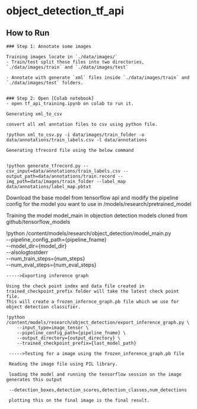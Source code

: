 # object_detection_tf_api


## How to Run

```
### Step 1: Annotate some images

Training images locate in `./data/images/`
- Train/test split those files into two directories, `./data/images/train` and `./data/images/test`

- Annotate with generate `xml` files inside `./data/images/train` and `./data/images/test` folders. 


### Step 2: Open [Colab notebook]
- open tf_api_training.ipynb on colab to run it.

Generating xml_to_csv

convert all xml anntation files to csv using python file.

!python xml_to_csv.py -i data/images/train_folder -o data/annotations/train_labels.csv -l data/annotations

Generating tfrecord file using the below command


!python generate_tfrecord.py --csv_input=data/annotations/train_labels.csv --output_path=data/annotations/train.record --img_path=data/images/train_folder --label_map data/annotations/label_map.pbtxt

```
Download the base model from tensorflow api and modify the pipeline config for the model you want to use in /models/research/pretrained_model

Training the model model_main in objection detection models cloned from github/tensorflow_models

!python /content/models/research/object_detection/model_main.py \
    --pipeline_config_path={pipeline_fname} \
    --model_dir={model_dir} \
    --alsologtostderr \
    --num_train_steps={num_steps} \
    --num_eval_steps={num_eval_steps}

```
----->Exporting inference graph

Using the check point index and data file created in trained_checkpoint_prefix folder will take the latest check point file.
This will create a frozen_infernce_graph.pb file which we use for object detection classifier.

!python /content/models/research/object_detection/export_inference_graph.py \
    --input_type=image_tensor \
    --pipeline_config_path={pipeline_fname} \
    --output_directory={output_directory} \
    --trained_checkpoint_prefix={last_model_path}
    
 ----->Testing for a image using the frozen_inference_graph.pb file 
 
 Reading the image file using PIL library.
 
 loading the model and running the tensorflow session on the image generates this output
 
 --detection_boxes,detection_scores,detection_classes,num_detections
 
 plotting this on the final image is the final result.
 
